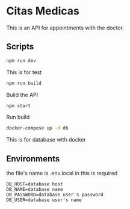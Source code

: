 # Citas Medicas

This is an API for appointments with the doctor.

## Scripts
```bash
npm run dev
```
This is for test

```bash
npm run build
```
Build the API

```bash
npm start
```
Run build

```bash
docker-compose up -d db
```
This is for database with docker

## Environments
the file's name is .env.local in this is required
```env
DB_HOST=database host
DB_NAME=database name
DB_PASSWORD=database user's password
DB_USER=database user's name
```